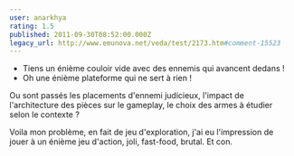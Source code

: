 ```yaml
---
user: anarkhya
rating: 1.5
published: 2011-09-30T08:52:00.000Z
legacy_url: http://www.emunova.net/veda/test/2173.htm#comment-15523
---
```

- Tiens un énième couloir vide avec des ennemis qui avancent dedans !
- Oh une énième plateforme qui ne sert à rien !

Ou sont passés les placements d'ennemi judicieux, l'impact de l'architecture des pièces sur le gameplay, le choix des armes à étudier selon le contexte ?

Voila mon problème, en fait de jeu d'exploration, j'ai eu l'impression de jouer à un énième jeu d'action, joli, fast-food, brutal. Et con.